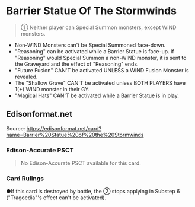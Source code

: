# Barrier Statue Of The Stormwinds

> ① Neither player can Special Summon monsters, except WIND monsters.

*   Non-WIND Monsters can't be Special Summoned face-down.
*   "Reasoning" can be activated while a Barrier Statue is face-up. If "Reasoning" would Special Summon a non-WIND monster, it is sent to the Graveyard and the effect of "Reasoning" ends.
*   "Future Fusion" CAN'T be activated UNLESS a WIND Fusion Monster is revealed.
*   The "Shallow Grave" CAN'T be activated unless BOTH PLAYERS have 1(+) WIND monster in their GY.
*   "Magical Hats" CAN'T be activated while a Barrier Statue is in play.

## Edisonformat.net

Source: https://edisonformat.net/card?name=Barrier%20Statue%20of%20the%20Stormwinds

### Edison-Accurate PSCT

> No Edison-Accurate PSCT available for this card.

### Card Rulings

●If this card is destroyed by battle, the ② stops applying in Substep 6 ("Tragoedia"'s effect can't be activated).
            